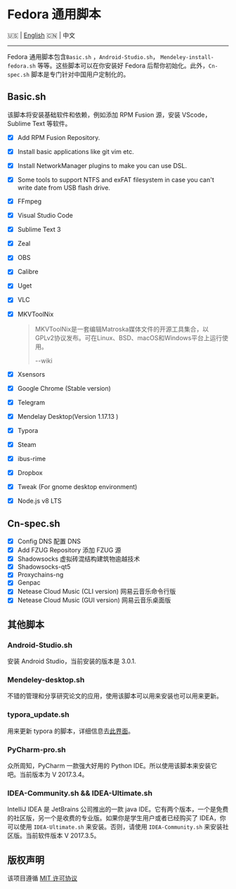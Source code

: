 # Fedora 通用脚本

:us: | [English](https://github.com/Triple-R/FCS/blob/master/README.md) :cn: | 中文
***

Fedora 通用脚本包含`Basic.sh` ，`Android-Studio.sh`， `Mendeley-install-fedora.sh` 等等。这些脚本可以在你安装好 Fedora 后帮你初始化。此外，`Cn-spec.sh` 脚本是专门针对中国用户定制化的。

## Basic.sh

该脚本将安装基础软件和依赖，例如添加 RPM Fusion 源，安装 VScode，Sublime Text 等软件。

- [x] Add RPM Fusion Repository.

- [x] Install basic applications like git vim etc.

- [x] Install NetworkManager plugins to make you can use DSL.

- [x] Some tools to support NTFS and exFAT filesystem in case you can't write date from USB flash drive.

- [x] FFmpeg
- [x] Visual Studio Code

- [x] Sublime Text 3

- [x] Zeal

- [x] OBS

- [x] Calibre

- [x] Uget

- [x] VLC
- [x] MKVToolNix

  > MKVToolNix是一套编辑Matroska媒体文件的开源工具集合，以 GPLv2协议发布。可在Linux、BSD、macOS和Windows平台上运行使用。
  >
  > --wiki
- [x] Xsensors

- [x] Google Chrome (Stable version)

- [x] Telegram

- [x] Mendelay Desktop(Version 1.17.13 )

- [x] Typora

- [x] Steam

- [x] ibus-rime 

- [x] Dropbox 

- [x] Tweak (For gnome desktop environment)

- [x] Node.js v8 LTS

## Cn-spec.sh

- [x] Config DNS  配置 DNS
- [x] Add FZUG Repository 添加 FZUG 源
- [x] Shadowsocks  虚拟砖混结构建筑物逾越技术
- [x] Shadowsocks-qt5
- [x] Proxychains-ng 
- [x] Genpac
- [x] Netease Cloud Music (CLI version)  网易云音乐命令行版
- [x] Netease Cloud Music (GUI version) 网易云音乐桌面版

## 其他脚本

### Android-Studio.sh

安装 Android Studio，当前安装的版本是 3.0.1.

### Mendeley-desktop.sh

不错的管理和分享研究论文的应用，使用该脚本可以用来安装也可以用来更新。

### typora_update.sh

用来更新 typora 的脚本，详细信息去[此界面](https://github.com/Triple-R/typora-update)。

### PyCharm-pro.sh 

众所周知，PyCharm 一款强大好用的 Python IDE。所以使用该脚本来安装它吧。当前版本为 V 2017.3.4。

### IDEA-Community.sh && IDEA-Ultimate.sh

IntelliJ IDEA 是 JetBrains 公司推出的一款 java IDE。它有两个版本，一个是免费的社区版，另一个是收费的专业版。如果你是学生用户或者已经购买了 IDEA，你可以使用 `IDEA-Ultimate.sh` 来安装。否则，请使用 `IDEA-Community.sh` 来安装社区版。当前软件版本 V 2017.3.5。

## 版权声明

该项目遵循 [MIT 许可协议](https://github.com/Triple-R/FCS/blob/master/LICENSE)

